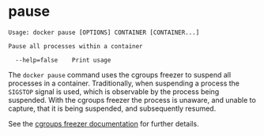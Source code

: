 <!--[metadata]>
+++
title = "pause"
description = "The pause command description and usage"
keywords = ["cgroups, container, suspend, SIGSTOP"]
[menu.main]
parent = "smn_cli"
weight=1
+++
<![end-metadata]-->

# pause

    Usage: docker pause [OPTIONS] CONTAINER [CONTAINER...]

    Pause all processes within a container

      --help=false    Print usage

The `docker pause` command uses the cgroups freezer to suspend all processes in
a container. Traditionally, when suspending a process the `SIGSTOP` signal is
used, which is observable by the process being suspended. With the cgroups freezer
the process is unaware, and unable to capture, that it is being suspended,
and subsequently resumed.

See the
[cgroups freezer documentation](https://www.kernel.org/doc/Documentation/cgroups/freezer-subsystem.txt)
for further details.

